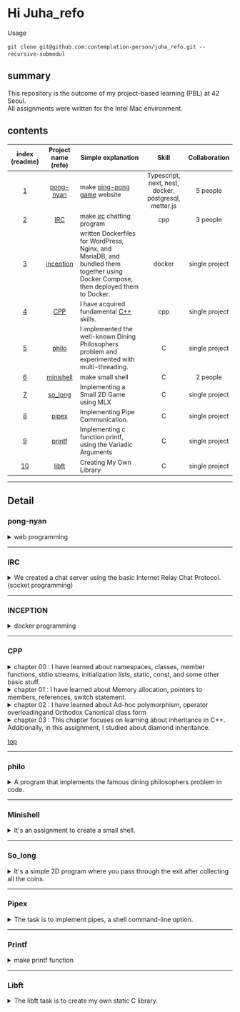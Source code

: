 # Hi Juha_refo

Usage

```shell
git clone git@github.com:contemplation-person/juha_refo.git --recursive-submodul
```

## summary

This repository is the outcome of my project-based learning (PBL) at 42 Seoul.  
All assignments were written for the Intel Mac environment.

## contents

| index (readme)  |                                                   Project name (refo)                                                    | Simple explanation                                                                                                                   |                         Skill                         | Collaboration  |
| :-------------: | :----------------------------------------------------------------------------------------------------------------------: | ------------------------------------------------------------------------------------------------------------------------------------ | :---------------------------------------------------: | :------------: |
| [1](#pong-nyan) |      [pong-nyan](https://github.com/pong-nyan/pong-nyan/tree/33c0c451e01b6fa4921665fc78dd165a5ff368ee 'pong-nyan')       | make [ping-pong game](https://docs.pong-nyan.site/) website                                                                          | Typescript, next, nest, docker, postgresql, metter.js |    5 people    |
|    [2](#irc)    |              [IRC](https://github.com/5Circle42IRC/IRC/tree/4136d45d78612c07b6d22208b89892a9fe776f35 'IRC')              | make [irc](https://datatracker.ietf.org/doc/html/rfc1459) chatting program                                                           |                          cpp                          |    3 people    |
| [3](#inception) |            [inception](https://github.com/contemplation-person/juha_refo/tree/main/success_mission/inception)            | written Dockerfiles for WordPress, Nginx, and MariaDB, and bundled them together using Docker Compose, then deployed them to Docker. |                        docker                         | single project |
|    [4](#cpp)    |                  [CPP](https://github.com/contemplation-person/juha_refo/tree/main/success_mission/CPP)                  | I have acquired fundamental [C++](https://en.cppreference.com/w/) skills.                                                            |                          cpp                          | single project |
|   [5](#philo)   |                [philo](https://github.com/contemplation-person/juha_refo/tree/main/success_mission/philo)                | I implemented the well-known Dining Philosophers problem and experimented with multi-threading.                                      |                           C                           | single project |
| [6](#minishell) | [minishell](https://github.com/contemplation-person/minishell/tree/66994c69098979f35fe7778f190e06af55e2f7a3 'minishell') | make small shell                                                                                                                     |                           C                           |    2 people    |
|  [7](#so_long)  |              [so_long](https://github.com/contemplation-person/juha_refo/tree/main/success_mission/so_long)              | Implementing a Small 2D Game using MLX                                                                                               |                           C                           | single project |
|   [8](#pipex)   |                [pipex](https://github.com/contemplation-person/juha_refo/tree/main/success_mission/pipex)                | Implementing Pipe Communication.                                                                                                     |                           C                           | single project |
|  [9](#printf)   |               [printf](https://github.com/contemplation-person/juha_refo/tree/main/success_mission/printf)               | Implementing c function printf, using the Variadic Arguments                                                                         |                           C                           | single project |
|  [10](#libft)   |                [libft](https://github.com/contemplation-person/juha_refo/tree/main/success_mission/libft)                | Creating My Own Library                                                                                                              |                           C                           | single project |

---

## Detail

<!-- pong-nyan -->

### pong-nyan

<details>
<summary>web programming</summary>

## ![main](image/ts_main_page.png)

- In this assignment, the login function was implemented using Oauth.
  ![Oauth](image/ts_Oauth_login.png)

---

- If users wish, they can set up 2FA using Google Authenticator.
  ![2fa](image/ts_2fa.png)

---

- We have implemented an advanced game that combines the basic ping pong game and pinball.
  ![game](image/ts_game_page.png)
  ![game](image/ts_original_game.png)
  ![scoreboard1](image/ts_scoreboard.png)
  ![scoreboard1](image/ts_scoreboard_full.png)

---

- Chat channels and chat rooms have also been implemented, and user profiles can also be changed.
  ![chat](image/ts_chatting_channel.png)
  ![chat](image/ts_chatting_page.png)

---

- We also implemented a score page that shows each user's recorded score.
  ![score](image/ts_rank_page.png)

---

- We used nginx to connect the socket, front, and backend.
- User match records are stored in postgresql.
- A docker compose file was created to allow development regardless of the development environment, nest was used for the backend, and react and next were used for the frontend.
  ![docker](image/ts_docker.png)
- Rather than using a separate library to maintain the state, we implemented it individually using drilling technology.

[top](#contents)

</details>

---

### IRC

<details>

![IRC](image/IRC.png)

<summary>We created a chat server using the basic Internet Relay Chat Protocol. (socket programming)</summary>
* I created a server using multiplexing technology using the select function.
* I was in charge of server implementation and implemented the channel topic and mode.
[top](#contents)
</details>

---

### INCEPTION

<details>
<summary>docker programming</summary>
* This is a project that involves writing Dockerfiles and Docker Compose files to make Docker and Docker Compose work. To verify this, you need to make nginx, MariaDB, and WordPress run, and display the WordPress page.
---

![shell_prompt](image/in_operating_docker.png)
![shell_prompt](image/in_operating_docker_two.png)

- The shell prompt runs Docker based on the Dockerfile and Docker Compose file I have written.

---

![basic_webpage](image/in_basic_page.png)
![basic_weblogin](image/in_login_page.png)

- When you navigate from the default page to the login page, you can log in.

---

![basic_dashboard](image/in_basic_dashboard.png)
![Bulletin_board](image/in_wrriting_word.png)
![basic_Bulletin_board](image/in_writing_list_dashboard.png)
![basic_Bulletin_board](image/in_writing_list_page.png)

- Write a post on the bulletin board.

[top](#contents)

</details>

---

### CPP

<details>
<summary> chapter 00 : I have learned about namespaces, classes, member functions, stdio streams, initialization lists, static, const, and some other basic stuff.  </summary>

![cpp00](image/CPP_zero.png)

- Module 00 - 00 is a simple project that prints a sentence.
- Module 00 - 01 is creating the phonebook.

Usage

```bash
cd juha_refo/success_mission/CPP/CPP00/ex*
make
```

</details>

<details>
<summary> chapter 01 : I have learned about Memory allocation, pointers to members, references, switch statement.</summary>

#### cpp01_00

![cpp01_00](image/CPP01_00.png)

- This program used C++ memory allocation techniques to create an object called "zombie."

Usage

```bash
cd juha_refo/success_mission/CPP/CPP01/ex00
make
./Zombie
```

---

#### cpp01_01

![cpp01_01](image/CPP01_01.png)

- I have written a C++ program that allocates and deallocates a zombie array.

Usage

```bash
cd juha_refo/success_mission/CPP/CPP01/ex01
make
./Zombie
```

---

#### cpp01_02

![cpp01_02](image/CPP01_02.png)

- I studied pointers and references, and confirmed the differences through output.

Usage

```bash
cd juha_refo/success_mission/CPP/CPP01/ex02
make
./Brain
```

---

#### cpp01_03

![cpp01_03](image/CPP01_03.png)

- I gained a clearer understanding of the differences between pointers and references through the specific situation of equipping weapons.

Usage

```bash
cd juha_refo/success_mission/CPP/CPP01/ex03
make
./Human
```

---

#### cpp01_04

![cpp01_04](image/CPP01_04.png)

- A program that reads the content of a file and replaces specific words or sentences with others.

Usage

```bash
cd juha_refo/success_mission/CPP/CPP01/ex03
make
./Replace infile "let it" "go"
```

---

#### cpp01_05

![cpp01_05](image/CPP01_05.png)

- The assignment is to learn writing elegant code using the switch statement.
- command : debug, info, warning, error

Usage

```bash
cd juha_refo/success_mission/CPP/CPP01/ex03
make
./Harl debug
```

---

#### cpp01_06

![cpp01_06](image/CPP01_06.png)

- The assignment is to learn writing elegant code using the switch statement.
- command : debug, info, warning, error

Usage

```bash
cd juha_refo/success_mission/CPP/CPP01/ex03
make
./Harl debug
```

</details>

<details>
<summary>chapter 02 : I have learned about Ad-hoc polymorphism, operator overloadingand Orthodox Canonical class form</summary>

#### cpp02_00

![cpp02_00](image/CPP02_00.png)

- The topic is learning about CPP's orthodox canonical form and polymorphism.

Usage

```bash
cd juha_refo/success_mission/CPP/CPP02/ex00
make
./Fixed
```

#### cpp02_01

![cpp02_01](image/CPP02_01.png)

- I study fixed point numbers

Usage

```bash
cd juha_refo/success_mission/CPP/CPP02/ex01
make
./Fixed
```

#### cpp02_02

![cpp02_02](image/CPP02_02.png)

- I study operator overloading

Usage

```bash
cd juha_refo/success_mission/CPP/CPP02/ex02
make
./Fixed
```

</details>
<!-- ------------------------ cpp 03 ---------------------- -->
<details>
<summary>chapter 03 : This chapter focuses on learning about inheritance in C++. Additionally, in this assignment, I studied about diamond inheritance.</summary>

#### cpp03_00

![cpp03_00](image/CPP03_00.png)

- Create a monster that can attack, repair itself, and display damage.

Usage

```bash
cd juha_refo/success_mission/CPP/CPP03/ex00
make
./ClapTrap
```

#### cpp03_01

![cpp03_01](image/CPP03_01.png)

- create ScavTrap by inheriting from the previously made ClapTraps, using constructors and destructors for ScavTrap. The functionalities for attack, repair, and damage display are used separately. Additionally, unlike ClapTraps, ScavTrap has defense capabilities.

Usage

```bash
cd juha_refo/success_mission/CPP/CPP03/ex01
make
./ScavTrap
```

#### cpp03_02

![cpp03_02](image/CPP03_02.png)

- Implement FragTrap, which inherits from ClapTrap, and ensure it displays different messages upon creation and destruction.Additionally, create a function named highFivesGuys.

Usage

```bash
cd juha_refo/success_mission/CPP/CPP03/ex02
make
./FragTrap
```

#### cpp03_03

![cpp03_03](image/CPP03_03.png)

- Inherit from ClapTrap and FragTrap using the name DiamondTrap, and implement a function called whoAmI to examine what occurs with "diamond inheritance."

Usage

```bash
cd juha_refo/success_mission/CPP/CPP03/ex03
make
./DiamondTrap
```

</details>

[top](#contents)

---

### philo

<details>

![Philosophers](image/philo.png)

<summary>A program that implements the famous dining philosophers problem in code.</summary>
* I used multithreading to write the program.
* The output may vary depending on the user's computer environment.

Usage

- 1 < Number of philosohpers < 100
- eating time + sleeping time \* 1.4 < Total suvival time
- 0 < Meal time per philosopher < INT_MAX

```bash
cd juha_refo/success_mission/philo
make; ./philo 20 500 200 200 4
#./philo [Number of philosophers] [Total survival time] [Eating time] [Sleeping time] [Meal time per philosopher]
```

[top](#contents)

</details>

---

### Minishell

<details>
<summary>It's an assignment to create a small shell.</summary>

![minishell](image/minishell.png)

Usage

```bash
cd juha_refo/success_mission/minishell
make; ./minishell
```

- Handle ’ (single quote) which should prevent the shell from interpreting the meta- characters in the quoted sequence.
- Handle " (double quote) which should prevent the shell from interpreting the meta- characters in the quoted sequence except for $ (dollar sign).
- Implement redirections:
- < should redirect input.
- \> should redirect output.
- << should be given a delimiter, then read the input until a line containing the delimiter is seen. However, it doesn’t have to update the history!
- \>> should redirect output in append mode.
- Implement pipes (| character). The output of each command in the pipeline is connected to the input of the next command via a pipe.
- Handle environment variables ($ followed by a sequence of characters) which should expand to their values.
- Handle $? which should expand to the exit status of the most recently executed foreground pipeline.
- Handle ctrl-C, ctrl-D and ctrl-\ which should behave like in bash.
- In interactive mode:
- ctrl-C displays a new prompt on a new line.
- ctrl-D exits the shell.
- ctrl-\ does nothing.
- Your shell must implement the following builtins:
- echo with option -n
- cd with only a relative or absolute path
- pwd with no options
- export with no options
- unset with no options
- env with no options or arguments
- exit with no options

[top](#contents)

</details>

---

### So_long

<details>

![so_long](image/so_long.png)

<summary> It's a simple 2D program where you pass through the exit after collecting all the coins. </summary>

Usage

```bash
cd juha_refo/success_mission/so_long
make; ./so_long ./map/13.ber
```

Movement keys:
Up : w
Down : s
Left : a
Right: d

game clear condition

- Collect all the coins and exit pipe

[top](#contents)

</details>

---

### Pipex

<details>
<summary> The task is to implement pipes, a shell command-line option. </summary>

![pipex](image/pipex.png)

Usage

```bash
cd juha_refo/success_mission/printf
make; ./pipex [input_filename] [cmd] [cmd] [output_filename]
```

[top](#contents)

</details>

---

### Printf

<details>
<summary>make printf function</summary>

![Printf](image/printf.png)

- %c, %s, %p, %d, %i, %u, %x, %X, %% of actual printf were implemented using variable arguments.

Usage

```bash
cd juha_refo/success_mission/printf
make
```

[top](#contents)

</details>

---

### Libft

<details>
<summary> The libft task is to create my own static C library. </summary>

![Libft](image/libft.png)

- Some functions were created identically to the standard C library, and functions such as list functions and get_next_line were created as needed.

Usage

```bash
cd juha_refo/success_mission/libft
make
```

[top](#contents)

</details>
